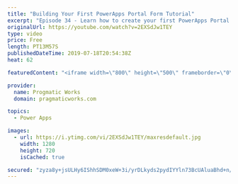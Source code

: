```yaml
---
title: "Building Your First PowerApps Portal Form Tutorial"
excerpt: "Episode 34 - Learn how to create your first PowerApps Portal form and log data from an anonymous or authenticated users in. This preview feature now allows you to build PowerApps for external users.  Check out our free PowerApps App In A Day Class: http://success.pragmaticworks.com/aiad  We'd love to"
originalUrl: https://youtube.com/watch?v=2EXSdJw1TEY
type: video
price: Free
length: PT13M57S
publishedDateTime: 2019-07-18T20:54:38Z
heat: 62

featuredContent: "<iframe width=\"800\" height=\"500\" frameborder=\"0\" src=\"https://www.youtube.com/embed/2EXSdJw1TEY\" allow=\"accelerometer; autoplay; encrypted-media; gyroscope; picture-in-picture\" allowfullscreen></iframe>"

provider:
  name: Progmatic Works
  domain: pragmaticworks.com

topics:
  - Power Apps

images:
  - url: https://i.ytimg.com/vi/2EXSdJw1TEY/maxresdefault.jpg
    width: 1280
    height: 720
    isCached: true

secured: "zyza8y+jsULHy6IShhSDM0xeW+3i/yrDLkyds2pydIYYln73BcUAluaBhd+n/tylqEcP6MZBb+nXbvF7aK3UiV3lQyWwNpsX37MI8+DQM853dc3p2+7K1uBCMUYeG8OSixM+R0JhA7kjCM2I2XDN75B7e9+KNtOdXn32p/rboZxKrVQ27/Wl95Cr0EEJcyoAB+f13z5ZiFVxmZwx/KvhQo9KqR+60nLjgFj3CWarW7HviH5antRAbe9X6PjyMrN+k6bQe8eIyRYV3Io4LLgwEzjeISWOHhXwVeX4Wg2/JVnggu9PaFML2H/gUlsIBaDUidflTlm3VopVJRur+0TZMkuAh7d5vdvehZbE9SxgjR5k586AXYUhvqrZQhf9fYcChgqBl6xfhkuFAbUHbdDr2b3VtjL3BicYAb/rDnD81+A=;ape2HgPjyS996HFvzQTC5A=="
---
```


